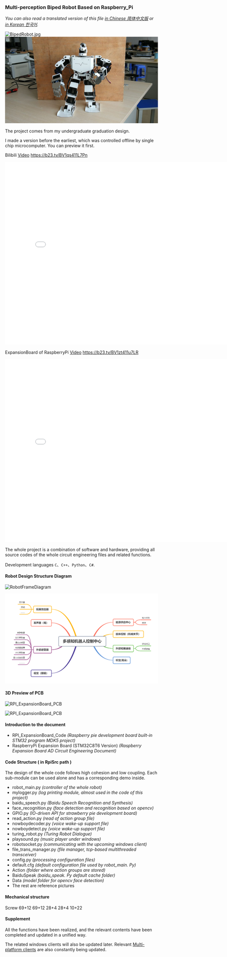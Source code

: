 ### Multi-perception Biped Robot Based on Raspberry_Pi

_You can also read a translated version of this file [in Chinese 简体中文版](https://github.com/ClimbSnail/Robot_For_RaspberryPi/blob/master/README.md) or [in Korean 한국어]()._

![BipedRobot.jpg](https://gitee.com/ClimbSnailQ/Project_Image/raw/master/Robot_For_RaspberryPi/BipedRobot_mini.jpg)
![BipedRobot.jpg](./Image/BipedRobot_mini.jpg)

The project comes from my undergraduate graduation design.

I made a version before the earliest, which was controlled offline by single chip microcomputer. You can preview it first.

Bilibili [Video](https://b23.tv/BV1qs411L7Pn) https://b23.tv/BV1qs411L7Pn
<iframe
	src="//player.bilibili.com/player.html?aid=25532479&bvid=BV1qs411L7Pn&cid=43483717&page=1"
	scrolling="no"
	width="800px"
	height="600px"
	border="0"
	frameborder="no"
	framespacing="0"
	allowfullscreen="true"> 
</iframe>

ExpansionBoard of RaspberryPi [Video](https://b23.tv/BV1zt411u7LR) https://b23.tv/BV1zt411u7LR
<iframe
	src="//player.bilibili.com/player.html?aid=62017744&bvid=BV1zt411u7LR&cid=107821320&page=1"
	scrolling="no"
	width="800px"
	height="600px"
	border="0"
	frameborder="no"
	framespacing="0"
	allowfullscreen="true"> 
</iframe>

The whole project is a combination of software and hardware, providing all source codes of the whole circuit engineering files and related functions.

Development languages `C`、`C++`、`Python`、`C#`.

#### Robot Design Structure Diagram
![RobotFrameDiagram](https://gitee.com/ClimbSnailQ/Project_Image/raw/master/Robot_For_RaspberryPi/RobotFrameDiagram_mini.png "RobotFrameDiagram_mini.png")

![RobotFrameDiagram](./Image/RobotFrameDiagram_mini.png "RobotFrameDiagram_mini.png")
   

#### 3D Preview of PCB
![RPI_ExpansionBoard_PCB](https://gitee.com/ClimbSnailQ/Project_Image/raw/master/Robot_For_RaspberryPi/RPI_ExpansionBoard_PCB.jpg)

![RPI_ExpansionBoard_PCB](./Image/RPI_ExpansionBoard_PCB.jpg)

#### Introduction to the document
* RPI_ExpansionBoard_Code _(Raspberry pie development board built-in STM32 program MDK5 project)_
* RaspberryPi Expansion Board (STM32C8T6 Version) _(Raspberry Expansion Board AD Circuit Engineering Document)_

#### Code Structure ( in RpiSrc path )
The design of the whole code follows high cohesion and low coupling. Each sub-module can be used alone and has a corresponding demo inside.

* robot_main.py _(controller of the whole robot)_
* mylogger.py _(log printing module, almost used in the code of this project)_
* baidu_speech.py _(Baidu Speech Recognition and Synthesis)_
* face_recognition.py _(face detection and recognition based on opencv)_
* GPIO.py _(IO-driven API for strawberry pie development board)_
* read_action.py _(read of action group file)_
* nowboydecoder.py _(voice wake-up support file)_
* nowboydetect.py _(voice wake-up support file)_
* turing_robot.py _(Turing Robot Dialogue)_
* playsound.py _(music player under windows)_
* robotsocket.py _(communicating with the upcoming windows client)_
* file_trans_manager.py _(file manager, tcp-based multithreaded transceiver)_
* config.py _(processing configuration files)_
* default.cfg _(default configuration file used by robot_main. Py)_
* Action _(folder where action groups are stored)_
* BaiduSpeak _(baidu_speak. Py default cache folder)_
* Data _(model folder for opencv face detection)_
* The rest are reference pictures
 
#### Mechanical structure
Screw 69+12 69+12 28+4 28+4 10+22

#### Supplement

All the functions have been realized, and the relevant contents have been completed and updated in a unified way.

The related windows clients will also be updated later. 
Relevant [Multi-platform clients](https://github.com/ClimbSnail/RobotGeneralController) are also constantly being updated.